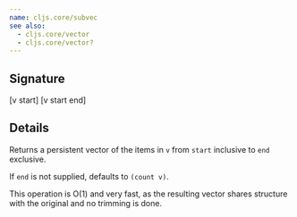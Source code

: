 ```yaml
---
name: cljs.core/subvec
see also:
  - cljs.core/vector
  - cljs.core/vector?
---
```


## Signature
[v start]
[v start end]


## Details

Returns a persistent vector of the items in `v` from `start` inclusive to `end`
exclusive.

If `end` is not supplied, defaults to `(count v)`.

This operation is O(1) and very fast, as the resulting vector shares structure
with the original and no trimming is done.

